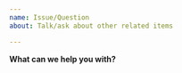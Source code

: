 ```yaml
---
name: Issue/Question
about: Talk/ask about other related items

---
```


**What can we help you with?**
